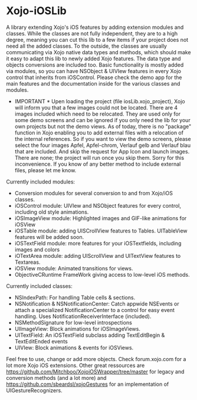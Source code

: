 Xojo-iOSLib
===========

A library extending Xojo's iOS features by adding extension modules and classes.
While the classes are not fully independent, they are to a high degree, meaning you can cut this lib to a few items if your project does not need all the added classes. 
To the outside, the classes are usually communicating via Xojo native data types and methods, which should make it easy to adapt this lib to newly added Xojo features. The data type and objects conversions are included too.
Basic functionality is mostly added via modules, so you can have NSObject & UIVIew features in every Xojo control that inherits from iOSControl.
Please check the demo app for the main features and the documentation inside for the various classes and modules.

* IMPORTANT *
Upen loading the project (file iosLib.xojo_project), Xojo will inform you that a few images could not be located. There are 4 images included which need to be relocated. They are used only for some demo screens and can be ignored if you only need the lib for your own projects but not the demo views.
As of today, there is no "package" function in Xojo enabling you to add external files with a relocation of the internal references. So if you want to view the demo screens, please select the four images Apfel, Apfel-chrom, Verlauf gelb and Verlauf blau that are included.
And skip the request for App Icon and launch images. There are none; the project will run once you skip them.
Sorry for this inconvenience. If you know of any better method to include external files, please let me know.


Currently included modules:
- Conversion modules for several conversion to and from Xojo/iOS classes.
- iOSControl module: UIVIew and NSObject features for every control, including old style animations.
- iOSImageView module: Highlighted images and GIF-like animations for iOSView
- iOSTable module: adding UISCrollView features to Tables. UITableView features will be added soon.
- iOSTextField module: more features for your iOSTextfields, including images and colors
- iOTextArea module: adding UIScrollView and UITextView features to Textareas.
- iOSView module: Animated transitions for views.
- ObjectiveCRuntime FrameWork giving access to low-level iOS methods.

Currently included classes:
- NSIndexPath: For handling Table cells & sections.
- NSNotification & NSNotificationCenter: Catch appwide NSEvents or attach a specialized NotificationCenter to a control for easy event handling. Uses NotificationReceiverInterface (included).
- NSMethodSignature for low-level introspections
- UIImageView: Block animations for iOSImageViews.
- UITextField: An iOSTextField subclass adding TextEditBegin & TextEditEnded events
- UIVIew: Block animations & events for iOSViews.

Feel free to use, change or add more objects. Check forum.xojo.com for a lot more Xojo iOS extensions.
Other great ressources are https://github.com/Mitchboo/XojoiOSWrapper/tree/master for legacy and conversion methods (and a lot more) and https://github.com/sbeardsl/xojoGestures for an implementation of UIGestureRecognizers.
